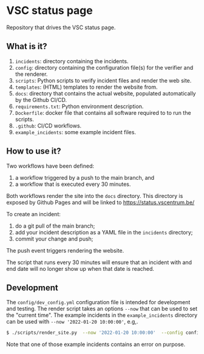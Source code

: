 # VSC status page

Repository that drives the VSC status page.

## What is it?

1. `incidents`: directory containing the incidents.
1. `config`: directory containing the configuration file(s) for
   the verifier and the renderer.
1. `scripts`: Python scripts to verify incident files and render the web site.
1. `templates`: (HTML) templates to render the website from.
1. `docs`: directory that contains the actual website, populated
   automatically by the Github CI/CD.
1. `requirements.txt`: Python environment description.
1. `Dockerfile`: docker file that contains all software required to
   to run the scripts.
1. `.github`: CI/CD workflows.
1. `example_incidents`: some example incident files.

## How to use it?

Two workflows have been defined:
1. a workflow triggered by a push to the main branch, and
1. a workflow that is executed every 30 minutes.

Both workflows render the site into the `docs` directory.  This
directory is exposed by Github Pages and will be linked to
https://status.vscentrum.be/

To create an incident:
1. do a git pull of the main branch;
1. add your incident description as a YAML file in the `incidents`
   directory;
1. commit your change and push;

The push event triggers rendering the website.

The script that runs every 30 minutes will ensure that an incident with
and end date will no longer show up when that date is reached.

## Development

The `config/dev_config.yml` configuration file is intended for development
and testing.  The render script takes an options `--now` that can be used
to set the "current time".  The example incidents in the `example_incidents`
directory can be used with `--now '2022-01-20 10:00:00'`, e.g,.
```bash
$ ./scripts/render_site.py  --now '2022-01-20 10:00:00'  --config config/dev_config.yml
```
Note that one of those example incidents contains an error on purpose.
